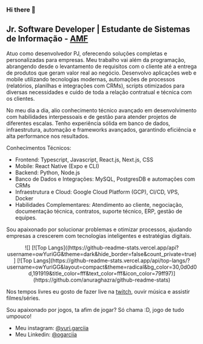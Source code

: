 ### Hi there 👋

## Jr. Software Developer | Estudante de Sistemas de Informação -  [AMF](https://faculdadeam.edu.br)

Atuo como desenvolvedor PJ, oferecendo soluções completas e personalizadas para empresas. Meu trabalho vai além da programação, abrangendo desde o levantamento de requisitos com o cliente até a entrega de produtos que geram valor real ao negócio. Desenvolvo aplicações web e mobile utilizando tecnologias modernas, automações de processos (relatórios, planilhas e integrações com CRMs), scripts otimizados para diversas necessidades e cuido de toda a relação contratual e técnica com os clientes.

No meu dia a dia, alio conhecimento técnico avançado em desenvolvimento com habilidades interpessoais e de gestão para atender projetos de diferentes escalas. Tenho experiência sólida em banco de dados, infraestrutura, automação e frameworks avançados, garantindo eficiência e alta performance nos resultados.

Conhecimentos Técnicos:

- Frontend: Typescript, Javascript, React.js, Next.js, CSS
- Mobile: React Native (Expo e CLI)
- Backend: Python, Node.js
- Banco de Dados e Integrações: MySQL, PostgresDB e automações com CRMs
- Infraestrutura e Cloud: Google Cloud Platform (GCP), CI/CD, VPS, Docker
- Habilidades Complementares: Atendimento ao cliente, negociação, documentação técnica, contratos, suporte técnico, ERP, gestão de equipes.


Sou apaixonado por solucionar problemas e otimizar processos, ajudando empresas a crescerem com tecnologias inteligentes e estratégias digitais.


<div align="center" >
![]
  [![Top Langs]((https://github-readme-stats.vercel.app/api?username=owYuriGG&theme=dark&hide_border=false&count_private=true)]
  [![Top Langs](https://github-readme-stats.vercel.app/api/top-langs/?username=owYuriGG&layout=compact&theme=radical&bg_color=30,0d0d0d,191919&title_color=fff&text_color=fff&icon_color=79ff97)](https://github.com/anuraghazra/github-readme-stats)
</div>


Nos tempos livres eu gosto de fazer live na [twitch](https://www.twitch.tv/yurigg_), ouvir música e assistir filmes/séries.

Sou apaixonado por jogos, ta afim de jogar? Só chama :D, jogo de tudo umpouco!

- Meu instagram: [@yuri.garciia](https://www.instagram.com/yuri.garciia/)
- Meu Linkedin: [@ogarciia](https://www.linkedin.com/in/ogarciia/)
